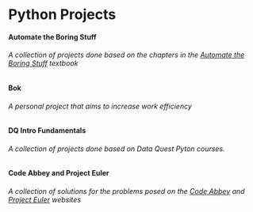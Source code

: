 # Python Projects
#### Automate the Boring Stuff
###### A collection of projects done based on the chapters in the [*Automate the Boring Stuff*](https://automatetheboringstuff.com/) textbook

#### Bok
###### A personal project that aims to increase work efficiency

#### DQ Intro Fundamentals
###### A collection of projects done based on Data Quest Pyton courses.

#### Code Abbey and Project Euler
###### A collection of solutions for the problems posed on the [*Code Abbey*](http://www.codeabbey.com/) and [*Project Euler*](https://projecteuler.net/) websites

